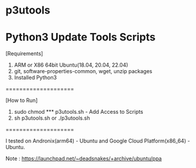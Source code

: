# p3utools
Python3 Update Tools Scripts
====================

[Requirements]
1. ARM or X86 64bit Ubuntu(18.04, 20.04, 22.04)
2. git, software-properties-common, wget, unzip packages
3. Installed Python3

====================

[How to Run]
1. sudo chmod *** p3utools.sh - Add Access to Scripts
2. sh p3utools.sh or ./p3utools.sh

====================

I tested on Andronix(arm64) - Ubuntu and Google Cloud Platform(x86_64) - Ubuntu.

Note : https://launchpad.net/~deadsnakes/+archive/ubuntu/ppa
